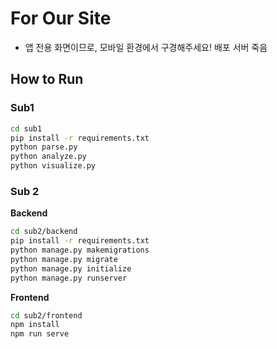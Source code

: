 # For Our Site

* 앱 전용 화면이므로, 모바일 환경에서 구경해주세요!
배포 서버 죽음






## How to Run

### Sub1

```sh
cd sub1
pip install -r requirements.txt
python parse.py
python analyze.py
python visualize.py
```

### Sub 2

**Backend**

```sh
cd sub2/backend
pip install -r requirements.txt
python manage.py makemigrations
python manage.py migrate
python manage.py initialize
python manage.py runserver
```

**Frontend**

```sh
cd sub2/frontend
npm install
npm run serve
```
